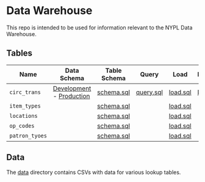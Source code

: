 # Data Warehouse

This repo is intended to be used for information relevant to the NYPL Data Warehouse.

## Tables

Name           | Data Schema                                                                                                                                                     | Table Schema                                 | Query                                    | Load                                     | Notes
------------   | --------------------------------------------------------------------------------------------------------------------------------------------------------------- | -------------------------------------------- | ---------------------------------------- | ---------------------------------------- | ------------------------------------
`circ_trans`   | [Development](https://dev-platform.nypl.org/api/v0.1/current-schemas/circ_trans) - [Production](https://platform.nypl.org/api/v0.1/current-schemas/circ_trans)  | [schema.sql](tables/circ_trans/schema.sql)   | [query.sql](tables/circ_trans/query.sql) | [load.sql](tables/circ_trans/load.sql)   | [Notes](tables/circ_trans/README.md)
`item_types`   |                                                                                                                                                                 | [schema.sql](tables/item_types/schema.sql)   |                                          | [load.sql](tables/item_types/load.sql)   |
`locations`    |                                                                                                                                                                 | [schema.sql](tables/locations/schema.sql)    |                                          | [load.sql](tables/locations/load.sql)    |
`op_codes  `   |                                                                                                                                                                 | [schema.sql](tables/op_codes/schema.sql)     |                                          | [load.sql](tables/op_codes/load.sql)     |
`patron_tyoes` |                                                                                                                                                                 | [schema.sql](tables/patron_types/schema.sql) |                                          | [load.sql](tables/patron_tyoes/load.sql) |

## Data

The [data](data) directory contains CSVs with data for various lookup tables.
